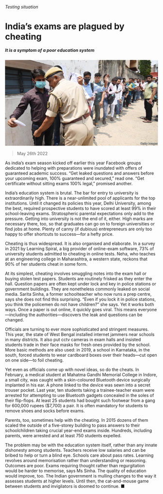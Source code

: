 ###### Testing situation

# India’s exams are plagued by cheating 

##### It is a symptom of a poor education system 

![image](images/20220528_ASP502.jpg) 

> May 26th 2022 

As india’s exam season kicked off earlier this year Facebook groups dedicated to helping with preparations were inundated with offers of guaranteed academic success. “Get leaked questions and answers before your upcoming exam, 100% guaranteed and secured,” read one. “Get certificate without sitting exams 100% legal,” promised another. 

India’s education system is brutal. The bar for entry to university is extraordinarily high. There is a near-unlimited pool of applicants for the top institutions. Until it changed its policies this year, Delhi University, among the best, required prospective students to have scored at least 99% in their school-leaving exams. Stratospheric parental expectations only add to the pressure. Getting into university is not the end of it, either. High marks are necessary there, too, so that graduates can go on to foreign universities or find jobs at home. Plenty of canny (if dubious) entrepreneurs are only too happy to offer shortcuts to success—for a hefty price. 

Cheating is thus widespread. It is also organised and elaborate. In a survey in 2021 by Learning Spiral, a big provider of online-exam software, 73% of university students admitted to cheating in online tests. Neha, who teaches at an engineering college in Maharashtra, a western state, reckons that 90% of her students cheat in some form. 

At its simplest, cheating involves smuggling notes into the exam hall or buying stolen test papers. Students are routinely frisked as they enter the hall. Question papers are often kept under lock and key in police stations or government buildings. They are nonetheless commonly leaked on social media. Sarita Sinha, a former schoolteacher who now runs a prep centre, says she does not find this surprising. “Even if you lock it in police stations, you think the policemen do not have children?” she says. Yet it works both ways. Once a paper is out online, it quickly goes viral. This means everyone—including the authorities—discovers the leak and questions can be changed.

Officials are turning to ever more sophisticated and stringent measures. This year, the state of West Bengal installed internet jammers near schools in many districts. It also put cctv cameras in exam halls and insisted students trade in their face masks for fresh ones provided by the school. More basic methods are also used: in 2019, a school in Karnataka, in the south, forced students to wear cardboard boxes over their heads—cut open on one side—to foil cheating.

Yet even as officials come up with novel ideas, so do the cheats. In February, a medical student at Mahatma Gandhi Memorial College in Indore, a small city, was caught with a skin-coloured Bluetooth device surgically implanted in his ear. A phone linked to the device was sewn into a secret trouser pocket. Last year, ten students taking a trainee-teacher exam were arrested for attempting to use Bluetooth gadgets concealed in the soles of their flip-flops. At least 25 students had bought such footwear from a gang for 600,000 rupees ($7,700) a pair. It is often mandatory for students to remove shoes and socks before exams.

Parents, too, sometimes help with the cheating. In 2015 dozens of them scaled the outside of a five-storey building to pass answers to their schoolchildren taking crucial year-end exams inside. Hundreds, including parents, were arrested and at least 750 students expelled. 

The problem may be with the education system itself, rather than any innate dishonesty among students. Teachers receive low salaries and can be bribed to help or turn a blind eye. Schools care about pass rates. Learning revolves around memorisation rather than understanding or reasoning. Outcomes are poor. Exams requiring thought rather than regurgitation would be harder to memorise, says Ms Sinha. The quality of education would improve, too. The Indian government is mulling changes to the way it assesses students at higher levels. Until then, the cat-and-mouse game between students and invigilators is doomed to continue. ■

